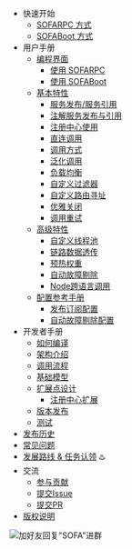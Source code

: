 * 快速开始
    * [SOFARPC 方式](./Getting-Started-With-RPC)
    * [SOFABoot 方式](./Getting-Started-With-SOFA-Boot)
* 用户手册
    * [编程界面](./Programming)
        * [使用 SOFARPC](./Programing-RPC)
        * [使用 SOFABoot](./Programing-SOFA-BOOT)
    * [基本特性](./Features)
        * [服务发布/服务引用](./Publish-And-Reference)
        * [注解服务发布与引用](./Annotation-Usage)
        * [注册中心使用](./Registry-Usage.md)
        * [直连调用](./Peer-To-Peer)
        * [调用方式](./Invoke-Type)
        * [泛化调用](./Generic-Invoke)
        * [负载均衡](./Load-Balance)
        * [自定义过滤器](./Custom-Filter)
        * [自定义路由寻址](./Custom-Router)
        * [优雅关闭](./Graceful-Shutdown)
        * [调用重试](./Retry-Invoke)
    * [高级特性](./AdvancedFeatures)
        * [自定义线程池](./Custom-ThreadPool)
        * [链路数据透传](./Invoke-Chain-Pass-Data)
        * [预热权重](./Provider-Warmup-Weight)
        * [自动故障剔除](./Fault-Tolerance)
        * [Node跨语言调用](./Node-And-Java-Communicate)
    * [配置参考手册](./Configuration)
        * [发布订阅配置](./Configuration-Common)
        * [自动故障剔除配置](./Configuration-Fault-Tolerance)
* 开发者手册
    * [如何编译](./How-To-Build)
    * [架构介绍](./Structure-Intro)
    * [调用流程](./Client-Invoke-Flow)
    * [基础模型](./Common-Model)
    * [扩展点设计](./Extension-Loader)
        * [注册中心扩展](./Registry-Extension-Guide)
    * [版本发布](./Version-Release)
    * [测试](./Test)
* [发布历史](./ReleaseNotes)
* [常见问题](./FAQ)
* [发展路线 & 任务认领](./RoadMap) ♨️ 
* 交流
    * [参与贡献](./Contributing)
    * [提交Issue](https://github.com/alipay/sofa-rpc/issues/new)
    * [提交PR](https://github.com/alipay/sofa-rpc/compare)
* [版权说明](./NOTICE)

![加好友回复"SOFA"进群](./resources/wx_1.png)

